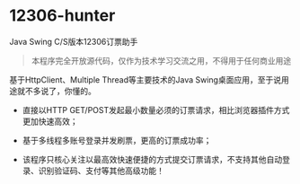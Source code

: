 12306-hunter
============

Java Swing C/S版本12306订票助手

> 本程序完全开放源代码，仅作为技术学习交流之用，不得用于任何商业用途

基于HttpClient、Multiple Thread等主要技术的Java Swing桌面应用，至于说用途就不多说了，你懂的。

* 直接以HTTP GET/POST发起最小数量必须的订票请求，相比浏览器插件方式更加快速高效；

* 基于多线程多账号登录并发刷票，更高的订票成功率；

* 该程序只核心关注以最高效快速便捷的方式提交订票请求，不支持其他自动登录、识别验证码、支付等其他高级功能！